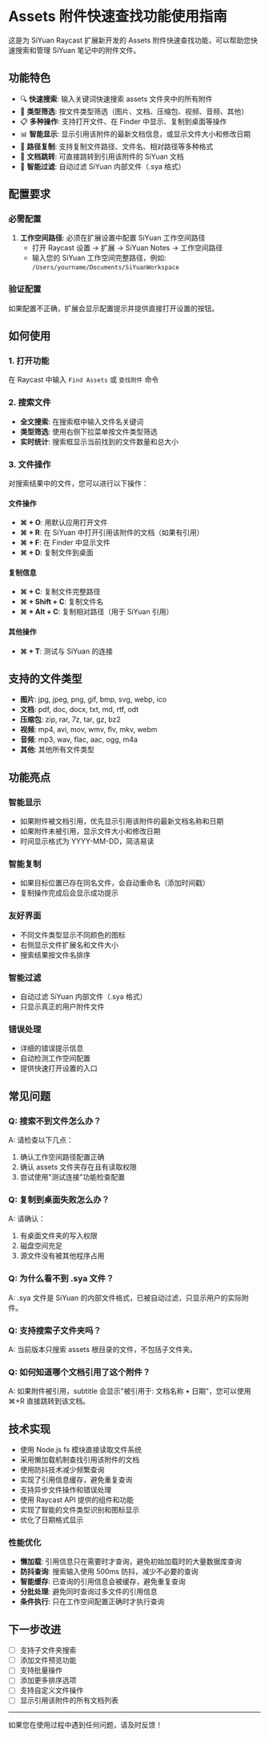 # Assets 附件快速查找功能使用指南

这是为 SiYuan Raycast 扩展新开发的 Assets 附件快速查找功能，可以帮助您快速搜索和管理 SiYuan 笔记中的附件文件。

## 功能特色

- 🔍 **快速搜索**: 输入关键词快速搜索 assets 文件夹中的所有附件
- 📁 **类型筛选**: 按文件类型筛选（图片、文档、压缩包、视频、音频、其他）
- 📋 **多种操作**: 支持打开文件、在 Finder 中显示、复制到桌面等操作
- 📊 **智能显示**: 显示引用该附件的最新文档信息，或显示文件大小和修改日期
- 🔗 **路径复制**: 支持复制文件路径、文件名、相对路径等多种格式
- 📖 **文档跳转**: 可直接跳转到引用该附件的 SiYuan 文档
- 🚫 **智能过滤**: 自动过滤 SiYuan 内部文件（.sya 格式）

## 配置要求

### 必需配置
1. **工作空间路径**: 必须在扩展设置中配置 SiYuan 工作空间路径
   - 打开 Raycast 设置 → 扩展 → SiYuan Notes → 工作空间路径
   - 输入您的 SiYuan 工作空间完整路径，例如: `/Users/yourname/Documents/SiYuanWorkspace`

### 验证配置
如果配置不正确，扩展会显示配置提示并提供直接打开设置的按钮。

## 如何使用

### 1. 打开功能
在 Raycast 中输入 `Find Assets` 或 `查找附件` 命令

### 2. 搜索文件
- **全文搜索**: 在搜索框中输入文件名关键词
- **类型筛选**: 使用右侧下拉菜单按文件类型筛选
- **实时统计**: 搜索框显示当前找到的文件数量和总大小

### 3. 文件操作
对搜索结果中的文件，您可以进行以下操作：

#### 文件操作
- **⌘ + O**: 用默认应用打开文件
- **⌘ + R**: 在 SiYuan 中打开引用该附件的文档（如果有引用）
- **⌘ + F**: 在 Finder 中显示文件
- **⌘ + D**: 复制文件到桌面

#### 复制信息
- **⌘ + C**: 复制文件完整路径
- **⌘ + Shift + C**: 复制文件名
- **⌘ + Alt + C**: 复制相对路径（用于 SiYuan 引用）

#### 其他操作
- **⌘ + T**: 测试与 SiYuan 的连接

## 支持的文件类型

- **图片**: jpg, jpeg, png, gif, bmp, svg, webp, ico
- **文档**: pdf, doc, docx, txt, md, rtf, odt
- **压缩包**: zip, rar, 7z, tar, gz, bz2
- **视频**: mp4, avi, mov, wmv, flv, mkv, webm
- **音频**: mp3, wav, flac, aac, ogg, m4a
- **其他**: 其他所有文件类型

## 功能亮点

### 智能显示
- 如果附件被文档引用，优先显示引用该附件的最新文档名称和日期
- 如果附件未被引用，显示文件大小和修改日期
- 时间显示格式为 YYYY-MM-DD，简洁易读

### 智能复制
- 如果目标位置已存在同名文件，会自动重命名（添加时间戳）
- 复制操作完成后会显示成功提示

### 友好界面
- 不同文件类型显示不同颜色的图标
- 右侧显示文件扩展名和文件大小
- 搜索结果按文件名排序

### 智能过滤
- 自动过滤 SiYuan 内部文件（.sya 格式）
- 只显示真正的用户附件文件

### 错误处理
- 详细的错误提示信息
- 自动检测工作空间配置
- 提供快速打开设置的入口

## 常见问题

### Q: 搜索不到文件怎么办？
A: 请检查以下几点：
1. 确认工作空间路径配置正确
2. 确认 assets 文件夹存在且有读取权限
3. 尝试使用"测试连接"功能检查配置

### Q: 复制到桌面失败怎么办？
A: 请确认：
1. 有桌面文件夹的写入权限
2. 磁盘空间充足
3. 源文件没有被其他程序占用

### Q: 为什么看不到 .sya 文件？
A: .sya 文件是 SiYuan 的内部文件格式，已被自动过滤，只显示用户的实际附件。

### Q: 支持搜索子文件夹吗？
A: 当前版本只搜索 assets 根目录的文件，不包括子文件夹。

### Q: 如何知道哪个文档引用了这个附件？
A: 如果附件被引用，subtitle 会显示"被引用于: 文档名称 • 日期"，您可以使用 ⌘+R 直接跳转到该文档。

## 技术实现

- 使用 Node.js fs 模块直接读取文件系统
- 采用懒加载机制查找引用该附件的文档
- 使用防抖技术减少频繁查询
- 实现了引用信息缓存，避免重复查询
- 支持异步文件操作和错误处理
- 使用 Raycast API 提供的组件和功能
- 实现了智能的文件类型识别和图标显示
- 优化了日期格式显示

### 性能优化

- **懒加载**: 引用信息只在需要时才查询，避免初始加载时的大量数据库查询
- **防抖查询**: 搜索输入使用 500ms 防抖，减少不必要的查询
- **智能缓存**: 已查询的引用信息会被缓存，避免重复查询
- **分批处理**: 避免同时查询过多文件的引用信息
- **条件执行**: 只在工作空间配置正确时才执行查询

## 下一步改进

- [ ] 支持子文件夹搜索
- [ ] 添加文件预览功能
- [ ] 支持批量操作
- [ ] 添加更多排序选项
- [ ] 支持自定义文件操作
- [ ] 显示引用该附件的所有文档列表

---

如果您在使用过程中遇到任何问题，请及时反馈！